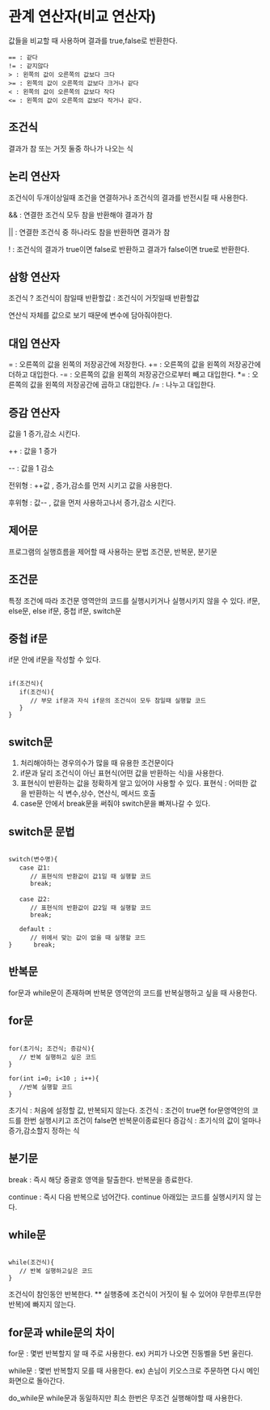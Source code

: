 # 관계 연산자(비교 연산자)
   값들을 비교할 때 사용하며 결과를 true,false로 반환한다.

   `== : 같다` <br>
   `!= : 같지않다` <br>
   `> : 왼쪽의 값이 오른쪽의 값보다 크다` <br>
   `>= : 왼쪽의 값이 오른쪽의 값보다 크거나 같다` <br>
   `< : 왼쪽의 값이 오른쪽의 값보다 작다` <br>
   `<= : 왼쪽의 값이 오른쪽의 값보다 작거나 같다.`

## 조건식
   결과가 참 또는 거짓 둘중 하나가 나오는 식

## 논리 연산자
   조건식이 두개이상일때 조건을 연결하거나 조건식의 결과를 반전시킬 때 사용한다.

   && : 연결한 조건식 모두 참을 반환해야 결과가 참

   || : 연결한 조건식 중 하나라도 참을 반환하면 결과가 참
   
   ! : 조건식의 결과가 true이면 false로 반환하고
       결과가 false이면 true로 반환한다.
## 삼항 연산자
   조건식 ? 조건식이 참일때 반환할값 : 조건식이 거짓일때 반환할값

   연산식 자체를 값으로 보기 때문에 변수에 담아줘야한다.

## 대입 연산자
   = : 오른쪽의 값을 왼쪽의 저장공간에 저장한다.
   += : 오른쪽의 값을 왼쪽의 저장공간에 더하고 대입한다.
   -= : 오른쪽의 값을 왼쪽의 저장공간으로부터 빼고 대입한다.
   *= : 오른쪽의 값을 왼쪽의 저장공간에 곱하고 대입한다.
   /= : 나누고 대입한다.

## 증감 연산자
   값을 1 증가,감소 시킨다.

   ++ : 값을 1 증가

   -- : 값을 1 감소

   전위형 : ++값 , 증가,감소를 먼저 시키고 값을 사용한다.

   후위형 : 값-- , 값을 먼저 사용하고나서 증가,감소 시킨다.

## 제어문
   프로그램의 실행흐름을 제어할 때 사용하는 문법
   조건문, 반복문, 분기문

## 조건문
   특정 조건에 따라 조건문 영역안의 코드를 실행시키거나 실행시키지 않을 수 있다.
   if문, else문, else if문, 중첩 if문, switch문

## 중첩 if문
   if문 안에 if문을 작성할 수 있다.
<pre><code>
if(조건식){
   if(조건식){
      // 부모 if문과 자식 if문의 조건식이 모두 참일때 실행할 코드
   }
}
</code></pre>
## switch문
   1. 처리해야하는 경우의수가 많을 때 유용한 조건문이다
   2. if문과 달리 조건식이 아닌 표현식(어떤 값을 반환하는 식)을 사용한다.
   3. 표현식이 반환하는 값을 정확하게 알고 있어야 사용할 수 있다.
   표현식 : 어떠한 값을 반환하는 식
   변수,상수, 연산식, 메서드 호출
   4. case문 안에서 break문을 써줘야 switch문을 빠져나갈 수 있다.

## switch문 문법
<pre><code>
switch(변수명){  
   case 값1:
      // 표현식의 반환값이 값1일 때 실행할 코드
      break;

   case 값2:
      // 표현식의 반환값이 값2일 때 실행할 코드
      break;

   default : 
      // 위에서 맞는 값이 없을 때 실행할 코드
}      break;
</code></pre>
## 반복문
   for문과 while문이 존재하며
   반복문 영역안의 코드를 반복실행하고 싶을 때 사용한다.

## for문
<pre><code>
for(초기식; 조건식; 증감식){
   // 반복 실행하고 싶은 코드
}

for(int i=0; i<10 ; i++){
   //반복 실행할 코드
}
</code></pre>
초기식 : 처음에 설정할 값, 반복되지 않는다.
조건식 : 조건이 true면 for문영역안의 코드를 한번 실행시키고 조건이 false면 반복문이종료된다
증감식 : 초기식의 값이 얼마나 증가,감소할지 정하는 식

## 분기문
   break : 즉시 해당 중괄호 영역을 탈출한다. 반복문을 종료한다.

   continue : 즉시 다음 반복으로 넘어간다. continue 아래있는 코드를 실행시키지 않        는다.

## while문
<pre><code>
while(조건식){
   // 반복 실행하고싶은 코드
}
</code></pre>
조건식이 참인동안 반복한다.
** 실행중에 조건식이 거짓이 될 수 있어야 무한루프(무한반복)에 빠지지 않는다.

## for문과 while문의 차이
   for문 : 몇번 반복할지 알 때 주로 사용한다.
   ex) 커피가 나오면 진동벨을 5번 울린다.

   while문 : 몇번 반복할지 모를 때 사용한다.
   ex) 손님이 키오스크로 주문하면 다시 메인화면으로 돌아간다.

do_while문
   while문과 동일하지만 최소 한번은 무조건 실행해야할 때 사용한다.

